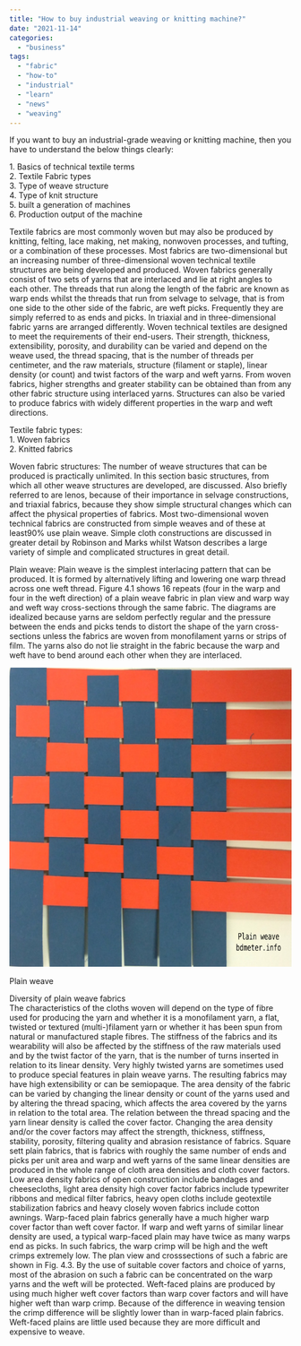 ```yaml
---
title: "How to buy industrial weaving or knitting machine?"
date: "2021-11-14"
categories: 
  - "business"
tags: 
  - "fabric"
  - "how-to"
  - "industrial"
  - "learn"
  - "news"
  - "weaving"
---
```


If you want to buy an industrial-grade weaving or knitting machine, then you have to understand the below things clearly:

1\. Basics of technical textile terms  
2\. Textile Fabric types  
3\. Type of weave structure  
4\. Type of knit structure  
5\. built a generation of machines  
6\. Production output of the machine

Textile fabrics are most commonly woven but may also be produced by knitting, felting, lace making, net making, nonwoven processes, and tufting, or a combination of these processes. Most fabrics are two-dimensional but an increasing number of three-dimensional woven technical textile structures are being developed and produced. Woven fabrics generally consist of two sets of yarns that are interlaced and lie at right angles to each other. The threads that run along the length of the fabric are known as warp ends whilst the threads that run from selvage to selvage, that is from one side to the other side of the fabric, are weft picks. Frequently they are simply referred to as ends and picks. In triaxial and in three-dimensional fabric yarns are arranged differently. Woven technical textiles are designed to meet the requirements of their end-users. Their strength, thickness, extensibility, porosity, and durability can be varied and depend on the weave used, the thread spacing, that is the number of threads per centimeter, and the raw materials, structure (filament or staple), linear density (or count) and twist factors of the warp and weft yarns. From woven fabrics, higher strengths and greater stability can be obtained than from any other fabric structure using interlaced yarns. Structures can also be varied to produce fabrics with widely different properties in the warp and weft directions.

Textile fabric types:  
1\. Woven fabrics  
2\. Knitted fabrics

Woven fabric structures: The number of weave structures that can be produced is practically unlimited. In this section basic structures, from which all other weave structures are developed, are discussed. Also briefly referred to are lenos, because of their importance in selvage constructions, and triaxial fabrics, because they show simple structural changes which can affect the physical properties of fabrics. Most two-dimensional woven technical fabrics are constructed from simple weaves and of these at least90% use plain weave. Simple cloth constructions are discussed in greater detail by Robinson and Marks whilst Watson describes a large variety of simple and complicated structures in great detail.

Plain weave: Plain weave is the simplest interlacing pattern that can be produced. It is formed by alternatively lifting and lowering one warp thread across one weft thread. Figure 4.1 shows 16 repeats (four in the warp and four in the weft direction) of a plain weave fabric in plan view and warp way and weft way cross-sections through the same fabric. The diagrams are idealized because yarns are seldom perfectly regular and the pressure between the ends and picks tends to distort the shape of the yarn cross-sections unless the fabrics are woven from monofilament yarns or strips of film. The yarns also do not lie straight in the fabric because the warp and weft have to bend around each other when they are interlaced.

![](images/plain-weave-fabric-1.png)

Plain weave

  
Diversity of plain weave fabrics  
The characteristics of the cloths woven will depend on the type of fibre used for producing the yarn and whether it is a monofilament yarn, a flat, twisted or textured (multi-)filament yarn or whether it has been spun from natural or manufactured staple fibres. The stiffness of the fabrics and its wearability will also be affected by the stiffness of the raw materials used and by the twist factor of the yarn, that is the number of turns inserted in relation to its linear density. Very highly twisted yarns are sometimes used to produce special features in plain weave yarns. The resulting fabrics may have high extensibility or can be semiopaque. The area density of the fabric can be varied by changing the linear density or count of the yarns used and by altering the thread spacing, which affects the area covered by the yarns in relation to the total area. The relation between the thread spacing and the yarn linear density is called the cover factor. Changing the area density and/or the cover factors may affect the strength, thickness, stiffness, stability, porosity, filtering quality and abrasion resistance of fabrics. Square sett plain fabrics, that is fabrics with roughly the same number of ends and picks per unit area and warp and weft yarns of the same linear densities are produced in the whole range of cloth area densities and cloth cover factors. Low area density fabrics of open construction include bandages and cheesecloths, light area density high cover factor fabrics include typewriter ribbons and medical filter fabrics, heavy open cloths include geotextile stabilization fabrics and heavy closely woven fabrics include cotton awnings. Warp-faced plain fabrics generally have a much higher warp cover factor than weft cover factor. If warp and weft yarns of similar linear density are used, a typical warp-faced plain may have twice as many warps end as picks. In such fabrics, the warp crimp will be high and the weft crimps extremely low. The plan view and crosssections of such a fabric are shown in Fig. 4.3. By the use of suitable cover factors and choice of yarns, most of the abrasion on such a fabric can be concentrated on the warp yarns and the weft will be protected. Weft-faced plains are produced by using much higher weft cover factors than warp cover factors and will have higher weft than warp crimp. Because of the difference in weaving tension the crimp difference will be slightly lower than in warp-faced plain fabrics. Weft-faced plains are little used because they are more difficult and expensive to weave.
